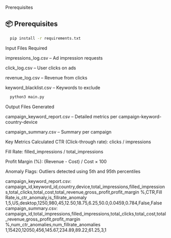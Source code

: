 Prerequisites

## 📦 Prerequisites

```bash
  pip install -r requirements.txt
```

Input Files Required

impressions_log.csv – Ad impression requests

click_log.csv – User clicks on ads

revenue_log.csv – Revenue from clicks

keyword_blacklist.csv – Keywords to exclude

```bash
  python3 main.py
```

Output Files Generated

campaign_keyword_report.csv – Detailed metrics per campaign-keyword-country-device

campaign_summary.csv – Summary per campaign

Key Metrics Calculated
CTR (Click-through rate): clicks / impressions

Fill Rate: filled_impressions / total_impressions

Profit Margin (%): (Revenue - Cost) / Cost × 100

Anomaly Flags: Outliers detected using 5th and 95th percentiles



campaign_keyword_report.csv:
campaign_id,keyword_id,country,device,total_impressions,filled_impressions,total_clicks,total_cost,total_revenue,gross_profit,profit_margin %,CTR,Fill Rate,is_ctr_anomaly,is_fillrate_anomaly
1,5,US,desktop,1250,980,45,12.50,18.75,6.25,50.0,0.0459,0.784,False,False
campaign_summary.csv:
campaign_id,total_impressions,filled_impressions,total_clicks,total_cost,total_revenue,gross_profit,profit_margin %,num_ctr_anomalies,num_fillrate_anomalies
1,15420,12050,456,145.67,234.89,89.22,61.25,3,1
